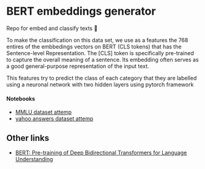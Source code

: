 # BERT embeddings generator
Repo for embed and classify texts 🫶

To make the classification on this data set, we use as a features the 768 entires of the embbedings vectors on BERT (CLS tokens) that has the Sentence-level Representation. The [CLS] token is specifically pre-trained to capture the overall meaning of a sentence. Its embedding often serves as a good general-purpose representation of the input text. 

This features try to predict the class of each category that they are labelled using a neuronal network with two hidden layers using pytorch framework

#### Notebooks

* [MMLU dataset attemp](https://github.com/DLesmes/bert_embeddings_generator/blob/main/bert_embedding_generator.ipynb)
* [yahoo answers dataset attemp](https://github.com/DLesmes/bert_embeddings_generator/blob/main/bert_embedding_generator_yahoo_answers.ipynb)

## Other links

* [BERT: Pre-training of Deep Bidirectional Transformers for
Language Understanding](https://arxiv.org/pdf/1810.04805.pdf)
